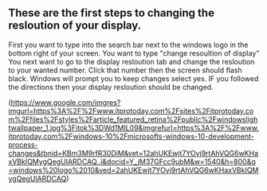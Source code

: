 ## These are the first steps to changing the resloution of your display.

First you want to type into the search bar next to the windows logo in the bottom right of your screen. You want to type "change resoultion of display" You next want to go to the display resloution tab and change the resloution to your wanted number. Click that number then the screen should flash black. Windows will prompt you to keep changes select yes. IF you followed the directions then your display resloution should be changed. 

(https://www.google.com/imgres?imgurl=https%3A%2F%2Fwww.itprotoday.com%2Fsites%2Fitprotoday.com%2Ffiles%2Fstyles%2Farticle_featured_retina%2Fpublic%2Fwindowslightwallpaper_1.jpg%3Fitok%3DWd1MIL09&imgrefurl=https%3A%2F%2Fwww.itprotoday.com%2Fwindows-10%2Fmicrosofts-windows-10-development-process-changes&tbnid=KBm3M9rfR30DiM&vet=12ahUKEwjt7YOvj9rtAhVQG6wKHaxVBkIQMygQegUIARDCAQ..i&docid=Y_jM37GFcc9ubM&w=1540&h=800&q=windows%20logo%2010&ved=2ahUKEwjt7YOvj9rtAhVQG6wKHaxVBkIQMygQegUIARDCAQ)
